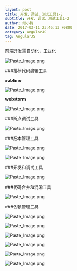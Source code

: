 ```yaml
---
layout: post
title: 开发、调试、测试工具1-2
subtitle: 开发、调试、测试工具1-2
author: 继小鹏
date: 2017-03-11 23:46:13 +0800
category: AngularJS
tag: AngularJS
---
```


前端开发需自动化，工业化


![Paste_Image.png](http://upload-images.jianshu.io/upload_images/3877962-568ab0cf4d744a36.png?imageMogr2/auto-orient/strip%7CimageView2/2/w/1240)


###推荐代码编辑工具

**sublime**

![Paste_Image.png](http://upload-images.jianshu.io/upload_images/3877962-4a262741b93135db.png?imageMogr2/auto-orient/strip%7CimageView2/2/w/1240)


**webstorm**


![Paste_Image.png](http://upload-images.jianshu.io/upload_images/3877962-6c3e978732b0df18.png?imageMogr2/auto-orient/strip%7CimageView2/2/w/1240)



###断点调试工具



![Paste_Image.png](http://upload-images.jianshu.io/upload_images/3877962-924a6e759c1e8fc4.png?imageMogr2/auto-orient/strip%7CimageView2/2/w/1240)



###版本管理工具



![Paste_Image.png](http://upload-images.jianshu.io/upload_images/3877962-d242a4d202dedccf.png?imageMogr2/auto-orient/strip%7CimageView2/2/w/1240)




![Paste_Image.png](http://upload-images.jianshu.io/upload_images/3877962-dcd69c9677841023.png?imageMogr2/auto-orient/strip%7CimageView2/2/w/1240)



###开发和调试工具



![Paste_Image.png](http://upload-images.jianshu.io/upload_images/3877962-223d2b7071ffc673.png?imageMogr2/auto-orient/strip%7CimageView2/2/w/1240)




###代码合并和混淆工具



![Paste_Image.png](http://upload-images.jianshu.io/upload_images/3877962-5466c85c662128ea.png?imageMogr2/auto-orient/strip%7CimageView2/2/w/1240)



###依赖管理工具


![Paste_Image.png](http://upload-images.jianshu.io/upload_images/3877962-5c466fcb2574d54e.png?imageMogr2/auto-orient/strip%7CimageView2/2/w/1240)



![Paste_Image.png](http://upload-images.jianshu.io/upload_images/3877962-bb11e26a71435436.png?imageMogr2/auto-orient/strip%7CimageView2/2/w/1240)





![Paste_Image.png](http://upload-images.jianshu.io/upload_images/3877962-fc6e9c2b5f768822.png?imageMogr2/auto-orient/strip%7CimageView2/2/w/1240)




![Paste_Image.png](http://upload-images.jianshu.io/upload_images/3877962-9923f927b02e86f0.png?imageMogr2/auto-orient/strip%7CimageView2/2/w/1240)



![Paste_Image.png](http://upload-images.jianshu.io/upload_images/3877962-7083cb16bf32fa6b.png?imageMogr2/auto-orient/strip%7CimageView2/2/w/1240)




![Paste_Image.png](http://upload-images.jianshu.io/upload_images/3877962-1b98eadbf33189f0.png?imageMogr2/auto-orient/strip%7CimageView2/2/w/1240)